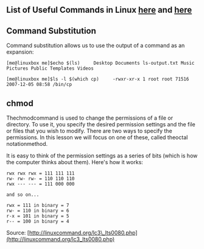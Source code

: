 ## List of Useful Commands in Linux [here](http://resources.infosecinstitute.com/useful-linux-commands/#gref) and [here](http://linuxcommand.org)

## Command Substitution

Command substitution allows us to use the output of a command as an expansion:

`[me@linuxbox me]$echo $(ls)    
Desktop Documents ls-output.txt Music Pictures Public Templates Videos`

`[me@linuxbox me]$ls -l $(which cp)    
-rwxr-xr-x 1 root root 71516 2007-12-05 08:58 /bin/cp`

## chmod

Thechmodcommand is used to change the permissions of a file or directory. To use it, you specify the desired permission settings and the file or files that you wish to modify. There are two ways to specify the permissions. In this lesson we will focus on one of these, called theoctal notationmethod.

It is easy to think of the permission settings as a series of bits \(which is how the computer thinks about them\). Here's how it works:

```
rwx rwx rwx = 111 111 111
rw- rw- rw- = 110 110 110
rwx --- --- = 111 000 000

and so on...

rwx = 111 in binary = 7
rw- = 110 in binary = 6
r-x = 101 in binary = 5
r-- = 100 in binary = 4
```

Source: [http://linuxcommand.org/lc3\_lts0080.php](http://linuxcommand.org/lc3_lts0080.php)

